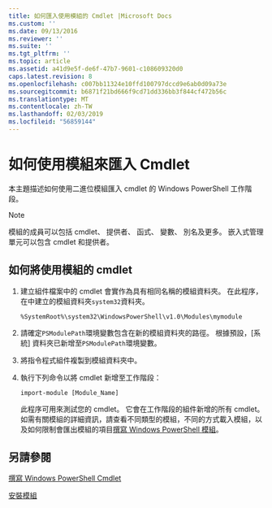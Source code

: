 ```yaml
---
title: 如何匯入使用模組的 Cmdlet |Microsoft Docs
ms.custom: ''
ms.date: 09/13/2016
ms.reviewer: ''
ms.suite: ''
ms.tgt_pltfrm: ''
ms.topic: article
ms.assetid: a41d9e5f-de6f-47b7-9601-c108609320d0
caps.latest.revision: 8
ms.openlocfilehash: c007bb11324e10ffd100797dccd9e6ab0d09a73e
ms.sourcegitcommit: b6871f21bd666f9cd71dd336bb3f844cf472b56c
ms.translationtype: MT
ms.contentlocale: zh-TW
ms.lasthandoff: 02/03/2019
ms.locfileid: "56859144"
---
```

# <a name="how-to-import-cmdlets-using-modules"></a>如何使用模組來匯入 Cmdlet

本主題描述如何使用二進位模組匯入 cmdlet 的 Windows PowerShell 工作階段。

> [!NOTE]
> 模組的成員可以包括 cmdlet、 提供者、 函式、 變數、 別名及更多。 嵌入式管理單元可以包含 cmdlet 和提供者。

## <a name="how-to-load-cmdlets-using-a-module"></a>如何將使用模組的 cmdlet

1. 建立組件檔案中的 cmdlet 會實作為具有相同名稱的模組資料夾。 在此程序，在中建立的模組資料夾`system32`資料夾。

   `%SystemRoot%\system32\WindowsPowerShell\v1.0\Modules\mymodule`

2. 請確定`PSModulePath`環境變數包含在新的模組資料夾的路徑。 根據預設，[系統] 資料夾已新增至`PSModulePath`環境變數。

3. 將指令程式組件複製到模組資料夾中。

4. 執行下列命令以將 cmdlet 新增至工作階段：

   `import-module [Module_Name]`

   此程序可用來測試您的 cmdlet。 它會在工作階段的組件新增的所有 cmdlet。 如需有關模組的詳細資訊，請查看不同類型的模組，不同的方式載入模組，以及如何限制會匯出模組的項目[撰寫 Windows PowerShell 模組](../module/writing-a-windows-powershell-module.md)。

## <a name="see-also"></a>另請參閱

[撰寫 Windows PowerShell Cmdlet](./writing-a-windows-powershell-cmdlet.md)

[安裝模組](../module/installing-a-powershell-module.md)